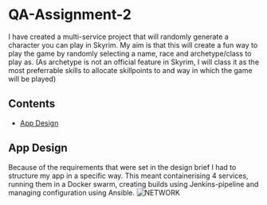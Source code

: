 # QA-Assignment-2
I have created a multi-service project that will randomly generate a character you can play in Skyrim. My aim is that this will create a fun way to play the game by randomly selecting a name, race and archetype/class to play as. (As archetype is not an official feature in Skyrim, I will class it as the most preferrable skills to allocate skillpoints to and way in which the game will be played)

## Contents
* [App Design](#App-Design)

## App Design
Because of the requirements that were set in the design brief I had to structure my app in a specific way. This meant containerising 4 services, running them in a Docker swarm, creating builds using Jenkins-pipeline and managing configuration using Ansible.
![NETWORK](https://github.com/aidybobs/QA-Assignment-2/blob/master/images/Network.psd?raw=true)

